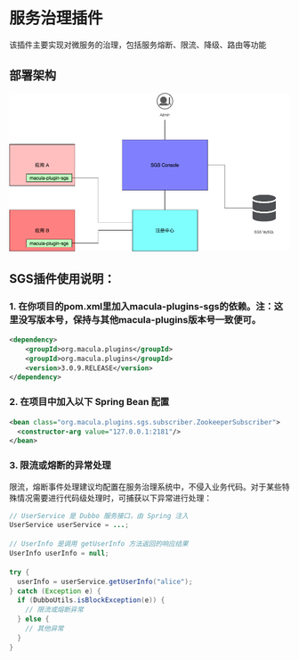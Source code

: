 # 服务治理插件

该插件主要实现对微服务的治理，包括服务熔断、限流、降级、路由等功能

## 部署架构

![](/images/chapter4/sgsArchitectureDiagram.png)

##  SGS插件使用说明：

### 1. 在你项目的pom.xml里加入macula-plugins-sgs的依赖。注：这里没写版本号，保持与其他macula-plugins版本号一致便可。
```xml
<dependency>
    <groupId>org.macula.plugins</groupId>
    <groupId>org.macula.plugins</groupId>
    <version>3.0.9.RELEASE</version>
</dependency>
```        
### 2. 在项目中加入以下 Spring Bean 配置

```xml
<bean class="org.macula.plugins.sgs.subscriber.ZookeeperSubscriber">
  <constructor-arg value="127.0.0.1:2181"/>
</bean>
```

### 3. 限流或熔断的异常处理
限流，熔断事件处理建议均配置在服务治理系统中，不侵入业务代码。对于某些特殊情况需要进行代码级处理时，可捕获以下异常进行处理：

```java
// UserService 是 Dubbo 服务接口，由 Spring 注入
UserService userService = ...; 

// UserInfo 是调用 getUserInfo 方法返回的响应结果
UserInfo userInfo = null;

try {
  userInfo = userService.getUserInfo("alice");
} catch (Exception e) {
  if (DubboUtils.isBlockException(e)) {
    // 限流或熔断异常
  } else {
    // 其他异常
  }
}
```
